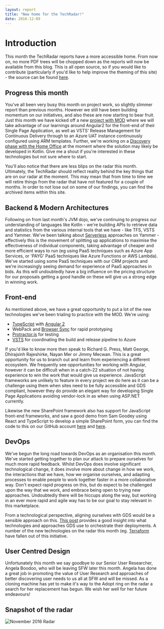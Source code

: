 ```yaml
---
layout: report
title: "New home for the TechRadar!"
date: 2016-12-09
---
```


Introduction
============

This month the TechRadar reports have a more accessible home. From now on, no more PDF trees will be chopped down as the reports will now be available from this blog. This is all open source, so if you would like to contribute (particularly if you'd like to help improve the theming of this site) - the source can be found [here](https://github.com/SFWLtd/techradar).

Progress this month
-------------------

You've all been very busy this month on project work, so slightly slimmer report than previous months. However we still have been building momentum on our initiatives, and also these are now starting to bear fruit. Just this month we have kicked off a new [project with MOD](http://project-radiator-angular.azurewebsites.net/project/MOD01) where we will take advantage of our learnings around Angular2 for the front-end of their Single Page Application, as well as VSTS' Release Management for Continuous Delivery through to an Azure UAT instance continuously configured using ARM templates. Further, we're working on a [Discovery phase with the Home Office](http://project-radiator-angular.azurewebsites.net/project/HOM67) at the moment where the solution may likely be developed in Kotlin. Give me a shout if you're interested in these technologies but not sure where to start.

You'll also notice that there are less blips on the radar this month. Ultimately, the TechRadar should reflect reality behind the key things that are on our radar at the moment. This may mean that from time to time we will retire things from the radar that have not featured for a couple of months. In order to not lose out on some of our findings, you can find the archived items within this site. 

Backend & Modern Architectures
------------------------------

Following on from last month's JVM dojo, we've continuing to progress our understanding of languages like Kotlin - we're building APIs to retrieve data and statistics from the various internal tools that we have - like TFS, VSTS and Yammer. 
We've been talking about [Serverless](https://www.yammer.com/sfwltd.co.uk/topics/18568185) approaches on Yammer - effectively this is the movement of splitting up applications to maximise the effectiveness of individual components, taking advantage of cheaper and more efficient ways to run (eg using PaaS techniques such as Azure App Services, or 'PAYG' PaaS techniques like Azure Functions or AWS Lambda). We've started using some PaaS techniques with our CRM projects and we're increasingly seeing demand for experience of PaaS approaches in bids. As this will undoubtedly have a big influence on the pricing structure for our proposals getting a good handle on these will give us a strong edge in winning work.

Front-end
---------

As mentioned above, we have a great opportunity to put a lot of the new technologies we've been trialing to practice with the MOD. We're using:

* [TypeScript]({{site.baseurl}}/typescript) with [Angular 2]({{site.baseurl}}/angular2)
* WebPack and [Browser Sync]({{site.baseurl}}/browser-sync) for rapid prototyping
* [Protractor.js]({{site.baseurl}}/protractor) for testing
* [VSTS]({{site.baseurl}}/vsts) for coordinating the build and release pipeline to Azure

If you'd like to know more then speak to Richard G. Press, Matt George, Dhirajsinh Rajeshirke, Nayan Mer or Jimmy Mecwan. This is a great opportunity for us to branch out and learn from experiencing a different ecosystem. We frequently see opportunities for working with Angular, however it can be difficult when in a catch-22 situation of not having experience to win the work that would give us experience. JavaScript frameworks are unlikely to feature in every project we do here as it can be a challenge using them when sites need to be fully accessible and GDS compliant, however they do provide an elegant way for developing Single Page Applications avoiding vendor-lock in as when using ASP.NET currently.

Likewise the new SharePoint framework also has support for JavaScript front-end frameworks, and saw a good demo from Sam Goodey using React and TypeScript to develop a simple SharePoint form, you can find the code to this on our GitHub account [here](https://github.com/SFWLtd/SPFx-Bid-Response-New-Organisation-Web-Part) and [here](https://github.com/SFWLtd/SPFx-Bid-Response-Web-Part).

DevOps
------

We've begun the long road towards DevOps as an organisation this month. We've started getting together to plan our attack to prepare ourselves for much more rapid feedback. Whilst DevOps does involve significant technological change, it does involve more about change in how we work, the interactions that we have, how we organise ourselves, and adapting processes to enable people to work together faster in a more collaborative way. Don't expect rapid progress on this, but do expect to be challenged upon the way that we work, and embrace being open to trying new approaches. Undoubtedly there will be hiccups along the way, but working in an ever more rapid and agile way has to be our goal to stay relevant in this marketplace.

From a technological perspective, aligning ourselves with GDS would be a sensible approach on this. [This post](https://gdstechnology.blog.gov.uk/2016/07/20/how-our-government-paas-team-solved-an-aws-packet-mystery/#comment-54625) provides a good insight into what technologies and approaches GDS use to orchestrate their deployments. A number of the new technologies on the radar this month (eg. [Terraform]({{site.baseurl}}/terraform) have fallen out of this initiative.

User Centred Design
-------------------

Unfortunately this month we say goodbye to our Senior User Researcher, Angela Boodoo, who will be leaving SFW later this month. Angela has done a great job in promoting the value of User Research and approaches of better discovering user needs to us all at SFW and will be missed. As a cloning machine has yet to make it's way to the Adopt ring on the radar a search for her replacement has begun. We wish her well for her future endeavours!

Snapshot of the radar
---------------------
![November 2016 Radar]({{site.baseurl}}/assets/img/2016-12-09-new-home/radar.png)